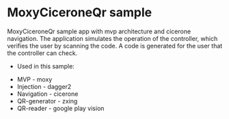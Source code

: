 # MoxyCiceroneQr sample

MoxyCiceroneQr sample app with mvp architecture and cicerone navigation.
The application simulates the operation of the controller, which verifies the user by scanning the code.
A code is generated for the user that the controller can check.

- Used in this sample:
* MVP - moxy
* Injection - dagger2
* Navigation - cicerone
* QR-generator - zxing
* QR-reader - google play vision